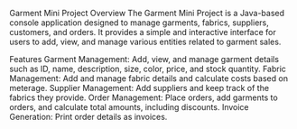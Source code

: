 Garment Mini Project
Overview
The Garment Mini Project is a Java-based console application designed to manage garments, fabrics, suppliers, customers, and orders. It provides a simple and interactive interface for users to add, view, and manage various entities related to garment sales.

Features
Garment Management: Add, view, and manage garment details such as ID, name, description, size, color, price, and stock quantity.
Fabric Management: Add and manage fabric details and calculate costs based on meterage.
Supplier Management: Add suppliers and keep track of the fabrics they provide.
Order Management: Place orders, add garments to orders, and calculate total amounts, including discounts.
Invoice Generation: Print order details as invoices.

